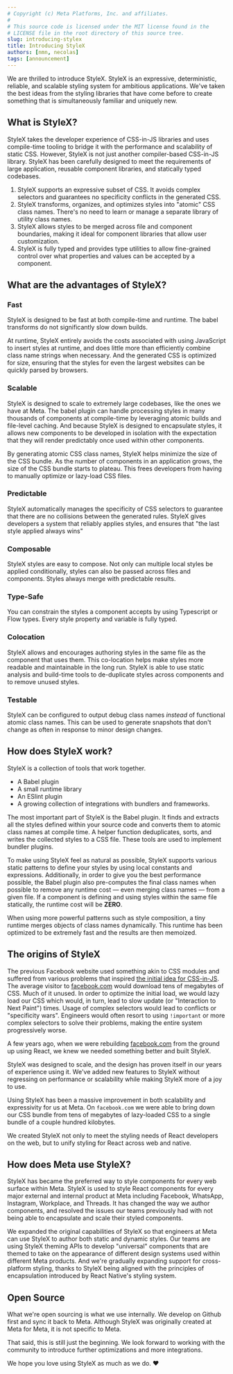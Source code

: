 ```yaml
---
# Copyright (c) Meta Platforms, Inc. and affiliates.
#
# This source code is licensed under the MIT license found in the
# LICENSE file in the root directory of this source tree.
slug: introducing-stylex
title: Introducing StyleX
authors: [nmn, necolas]
tags: [announcement]
---
```


We are thrilled to introduce StyleX. StyleX is an expressive, deterministic,
reliable, and scalable styling system for ambitious applications. We've taken
the best ideas from the styling libraries that have come before to create
something that is simultaneously familiar and uniquely new.

## What is StyleX?

StyleX takes the developer experience of CSS-in-JS libraries and uses
compile-time tooling to bridge it with the performance and scalability of static
CSS. However, StyleX is not just another compiler-based CSS-in-JS library.
StyleX has been carefully designed to meet the requirements of large
application, reusable component libraries, and statically typed codebases.

1. StyleX supports an expressive subset of CSS. It avoids complex selectors and
   guarantees no specificity conflicts in the generated CSS.
2. StyleX transforms, organizes, and optimizes styles into "atomic" CSS class
   names. There's no need to learn or manage a separate library of utility class
   names.
3. StyleX allows styles to be merged across file and component boundaries,
   making it ideal for component libraries that allow user customization.
4. StyleX is fully typed and provides type utilities to allow fine-grained
   control over what properties and values can be accepted by a component.

## What are the advantages of StyleX?

### Fast

StyleX is designed to be fast at both compile-time and runtime. The babel
transforms do not significantly slow down builds.

At runtime, StyleX entirely avoids the costs associated with using JavaScript to
insert styles at runtime, and does little more than efficiently combine class
name strings when necessary. And the generated CSS is optimized for size,
ensuring that the styles for even the largest websites can be quickly parsed by
browsers.

### Scalable

StyleX is designed to scale to extremely large codebases, like the ones we have
at Meta. The babel plugin can handle processing styles in many thousands of
components at compile-time by leveraging atomic builds and file-level caching.
And because StyleX is designed to encapsulate styles, it allows new components
to be developed in isolation with the expectation that they will render
predictably once used within other components.

By generating atomic CSS class names, StyleX helps minimize the size of the CSS
bundle. As the number of components in an application grows, the size of the CSS
bundle starts to plateau. This frees developers from having to manually optimize
or lazy-load CSS files.

### Predictable

StyleX automatically manages the specificity of CSS selectors to guarantee that
there are no collisions between the generated rules. StyleX gives developers a
system that reliably applies styles, and ensures that "the last style applied
always wins"

### Composable

StyleX styles are easy to compose. Not only can multiple local styles be applied
conditionally, styles can also be passed across files and components. Styles
always merge with predictable results.

### Type-Safe

You can constrain the styles a component accepts by using Typescript or Flow
types. Every style property and variable is fully typed.

### Colocation

StyleX allows and encourages authoring styles in the same file as the component
that uses them. This co-location helps make styles more readable and
maintainable in the long run. StyleX is able to use static analysis and
build-time tools to de-duplicate styles across components and to remove unused
styles.

### Testable

StyleX can be configured to output debug class names _instead_ of functional
atomic class names. This can be used to generate snapshots that don't change as
often in response to minor design changes.

## How does StyleX work?

StyleX is a collection of tools that work together.

- A Babel plugin
- A small runtime library
- An ESlint plugin
- A growing collection of integrations with bundlers and frameworks.

The most important part of StyleX is the Babel plugin. It finds and extracts all
the styles defined within your source code and converts them to atomic class
names at compile time. A helper function deduplicates, sorts, and writes the
collected styles to a CSS file. These tools are used to implement bundler
plugins.

To make using StyleX feel as natural as possible, StyleX supports various static
patterns to define your styles by using local constants and expressions.
Additionally, in order to give you the best performance possible, the Babel
plugin also pre-computes the final class names when possible to remove any
runtime cost — even merging class names — from a given file. If a component is
defining and using styles within the same file statically, the runtime cost will
be **ZERO**.

When using more powerful patterns such as style composition, a tiny runtime
merges objects of class names dynamically. This runtime has been optimized to be
extremely fast and the results are then memoized.

## The origins of StyleX

The previous Facebook website used something akin to CSS modules and suffered
from various problems that inspired
[the initial idea for CSS-in-JS](https://blog.vjeux.com/2014/javascript/react-css-in-js-nationjs.html).
The average visitor to [facebook.com](https://www.facebook.com/) would download
tens of megabytes of CSS. Much of it unused. In order to optimize the initial
load, we would lazy load our CSS which would, in turn, lead to slow update (or
"Interaction to Next Paint") times. Usage of complex selectors would lead to
conflicts or "specificity wars". Engineers would often resort to using
`!important` or more complex selectors to solve their problems, making the
entire system progressively worse.

A few years ago, when we were rebuilding
[facebook.com](https://www.facebook.com/) from the ground up using React, we
knew we needed something better and built StyleX.

StyleX was designed to scale, and the design has proven itself in our years of
experience using it. We've added new features to StyleX without regressing on
performance or scalability while making StyleX more of a joy to use.

Using StyleX has been a massive improvement in both scalability and expressivity
for us at Meta. On `facebook.com` we were able to bring down our CSS bundle from
tens of megabytes of lazy-loaded CSS to a single bundle of a couple hundred
kilobytes.

We created StyleX not only to meet the styling needs of React developers on the
web, but to unify styling for React across web and native.

## How does Meta use StyleX?

StyleX has became the preferred way to style components for every web surface
within Meta. StyleX is used to style React components for every major external
and internal product at Meta including Facebook, WhatsApp, Instagram, Workplace,
and Threads. It has changed the way we author components, and resolved the
issues our teams previously had with not being able to encapsulate and scale
their styled components.

We expanded the original capabilities of StyleX so that engineers at Meta can
use StyleX to author both static and dynamic styles. Our teams are using StyleX
theming APIs to develop "universal" components that are themed to take on the
appearance of different design systems used within different Meta products. And
we're gradually expanding support for cross-platform styling, thanks to StyleX
being aligned with the principles of encapsulation introduced by React Native's
styling system.

## Open Source

What we're open sourcing is what we use internally. We develop on Github first
and sync it back to Meta. Although StyleX was originally created at Meta for
Meta, it is not specific to Meta.

That said, this is still just the beginning. We look forward to working with the
community to introduce further optimizations and more integrations.

We hope you love using StyleX as much as we do. ❤️
